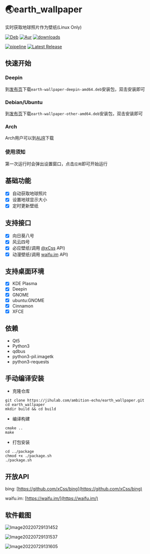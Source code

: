 # 🌏earth_wallpaper

实时获取地球照片作为壁纸(Linux Only)

[![Deb](https://github.com/ambition-echo/earth_wallpaper/actions/workflows/deb.yml/badge.svg)](https://github.com/ambition-echo/earth_wallpaper/actions/workflows/deb.yml)
[![Aur](https://github.com/ambition-echo/earth_wallpaper/actions/workflows/aur.yml/badge.svg)](https://github.com/ambition-echo/earth_wallpaper/actions/workflows/aur.yml)
[![downloads](https://img.shields.io/github/downloads/ambition-echo/earth_wallpaper/total)](https://github.com/ambition-echo/earth_wallpaper/releases)

[![pipeline](https://jihulab.com/ambition-echo/earth_wallpaper/badges/main/pipeline.svg)](https://jihulab.com/ambition-echo/earth_wallpaper/commits/main)
[![Latest Release](https://jihulab.com/ambition-echo/earth_wallpaper/-/badges/release.svg)](https://jihulab.com/ambition-echo/earth_wallpaper/-/releases)
## 快速开始

### Deepin

到[发布页](https://jihulab.com/ambition-echo/earth_wallpaper/-/releases)下载```earth-wallpaper-deepin-amd64.deb```安装包，双击安装即可

### Debian/Ubuntu

到[发布页](https://jihulab.com/ambition-echo/earth_wallpaper/-/releases)下载```earth-wallpaper-other-amd64.deb```安装包，双击安装即可

### Arch

Arch用户可以到[AUR](https://aur.archlinux.org/packages/earth-wallpaper-bin)下载

### 使用须知

第一次运行时会弹出设置窗口，点击```应用```即可开始运行

## 基础功能

- [x] 自动获取地球照片
- [x] 设置地球显示大小
- [x] 定时更新壁纸

## 支持接口

- [x] 向日葵八号
- [x] 风云四号
- [x] 必应壁纸(调用 [@xCss](https://github.com/xCss/bing) API)
- [x] 动漫壁纸(调用 [waifu.im](https://waifu.im/) API)

## 支持桌面环境

- [x] KDE Plasma
- [x] Deepin
- [x] GNOME
- [x] ubuntu:GNOME
- [x] Cinnamon
- [x] XFCE

## 依赖

- Qt5
- Python3
- qdbus
- python3-pil.imagetk
- python3-requests

## 手动编译安装

- 克隆仓库
```shell
git clone https://jihulab.com/ambition-echo/earth_wallpaper.git
cd earth_wallpaper
mkdir build && cd build
```

- 编译构建
```shell
cmake ..
make
```

- 打包安装
```shell
cd ../package
chmod +x ./package.sh
./package.sh
```

## 开放API

bing: [https://github.com/xCss/bing](https://github.com/xCss/bing)

waifu.im: [https://waifu.im/](https://waifu.im/)

## 软件截图

![Image20220729131452](https://jihulab.com/ambition-echo/img_bed/raw/main/img/Image20220729131452.png)

![Image20220729131537](https://jihulab.com/ambition-echo/img_bed/-/raw/main/img/Image20220729131537.png)

![Image20220729131605](https://jihulab.com/ambition-echo/img_bed/raw/main/img/Image20220729131605.png)
